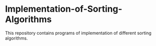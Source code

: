 # Implementation-of-Sorting-Algorithms
This repository contains programs of implementation of different sorting algorithms.

